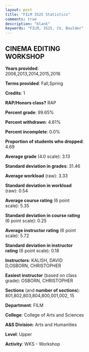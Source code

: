 ```yaml
---
layout: post
title: "FILM 3525 Statistics"
comments: true
description: "blank"
keywords: "FILM, 3525, CU, Boulder"
--- 
```

<head>
<script src="https://ajax.googleapis.com/ajax/libs/jquery/2.1.3/jquery.min.js"></script>
<script src="https://dl.dropboxusercontent.com/s/pc42nxpaw1ea4o9/highcharts.js?dl=0"></script>
<!-- <script src="../assets/js/highcharts.js"></script> -->
<style type="text/css">@font-face {
	font-family: "Bebas Neue";
	src: url(https://www.filehosting.org/file/details/544349/BebasNeue%20Regular.otf) format("opentype");
	}
	h1.Bebas { 
		font-family: "Bebas Neue", Verdana, Tahoma;
	}
</style>
</head>
<body>
	<div id="container" style="float: right; width: 45%; height: 88%; margin-left: 2.5%; margin-right: 2.5%;"></div>
	<script language="JavaScript">
		$(document).ready(function() {
		var chart = {type: 'column'};
		var title = {text: 'Grade Distribution'};
		var xAxis = {categories: ['A','B','C','D','F'],crosshair: true};
		var yAxis = {min: 0,title: {text: 'Percentage'}};
		var tooltip = {headerFormat: '<center><b><span style="font-size:20px">{point.key}</span></b></center>',
		               pointFormat: '<td style="padding:0"><b>{point.y:.1f}%</b></td>',
		               footerFormat: '</table>',shared: true,useHTML: true};
		var plotOptions = {column: {pointPadding: 0.0,borderWidth: 0}};  
		var credits = {enabled: false};var series= [{name: 'Percent',data: [40.1,43.07,11.39,2.97,2.48,]}];
		var json = {};
		json.chart = chart;
		json.title = title;
		json.tooltip = tooltip;
		json.xAxis = xAxis;
		json.yAxis = yAxis;  
		json.series = series;
		json.plotOptions = plotOptions;  
		json.credits = credits;
		$('#container').highcharts(json);
	});
	</script>
</body>
			   
## CINEMA EDITING WORKSHOP

**Years provided**: 2006,2013,2014,2015,2016

**Terms provided**: Fall,Spring

**Credits**: 1

**RAP/Honors class?** RAP

**Percent grade**: 99.65%

**Percent withdrawn**: 4.61%

**Percent incomplete**: 0.0%

**Proportion of students who dropped**: 4.69

**Average grade** (4.0 scale): 3.13

**Standard deviation in grades**: 31.46

**Average workload** (raw): 3.33

**Standard deviation in workload** (raw): 0.54

**Average course rating** (6 point scale): 5.35

**Standard deviation in course rating** (6 point scale): 0.25

**Average instructor rating** (6 point scale): 5.72

**Standard deviation in instructor rating** (6 point scale): 0.18

**Instructors**: KALISH, DAVID D,OSBORN, CHRISTOPHER

**Easiest instructor** (based on class grade): OSBORN, CHRISTOPHER

**Sections** (and **number of sections**): 801,802,803,804,800,001,002, 15

**Department**: FILM

**College**: College of Arts and Sciences

**A&S Division**: Arts and Humanities

**Level**: Upper

**Activity**: WKS - Workshop